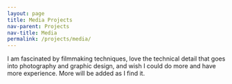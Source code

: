 ```yaml
---
layout: page
title: Media Projects
nav-parent: Projects
nav-title: Media
permalink: /projects/media/
---
```


I am fascinated by filmmaking techniques, love the technical detail that goes into photography and graphic design, and wish I could do more and have more experience.
More will be added as I find it.